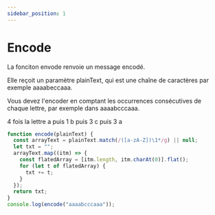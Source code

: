 ```yaml
---
sidebar_position: 1
---
```


# Encode

La fonciton envode renvoie un message encodé.

Elle reçoit un paramètre plainText, qui est une chaîne de caractères par exemple aaaabeccaaa.

Vous devez l'encoder en comptant les occurrences consécutives de chaque lettre, par exemple dans aaaabcccaaa.

4 fois la lettre a
puis 1 b
puis 3 c
puis 3 a

```js
function encode(plainText) {
  const arrayText = plainText.match(/([a-zA-Z])\1*/g) || null;
  let txt = "";
  arrayText.map((itm) => {
    const flatedArray = [itm.length, itm.charAt(0)].flat();
    for (let t of flatedArray) {
      txt += t;
    }
  });
  return txt;
}
console.log(encode("aaaabcccaaa"));
```
